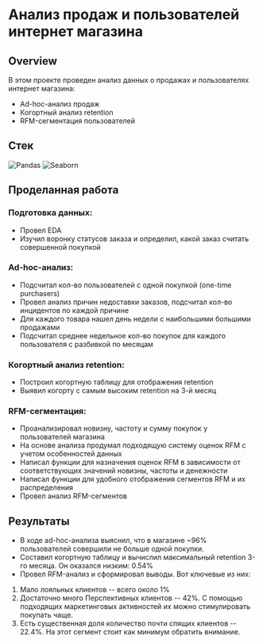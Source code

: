 # Анализ продаж и пользователей интернет магазина   

## Overview
В этом проекте проведен анализ данных о продажах и пользователях интернет магазина:
+ Ad-hoc-анализ продаж
+ Когортный анализ retention
+ RFM-сегментация пользователей 

## Стек
![Pandas](https://img.shields.io/badge/pandas-150458?style=for-the-badge&logo=pandas&logoColor=FFA500)
![Seaborn](https://img.shields.io/badge/Seaborn-444876?logo=seaborn&logoColor=white&style=for-the-badge)

## Проделанная работа
### Подготовка данных:
+ Провел EDA
+ Изучил воронку статусов заказа и определил, какой заказ считать совершенной покупкой
### Ad-hoc-анализ:
+ Подсчитал кол-во пользователей с одной покупкой (one-time purchasers)
+ Провел анализ причин недоставки заказов, подсчитал кол-во инцидентов по каждой причине
+ Для каждого товара нашел день недели с наибольшими большими продажами
+ Подсчитал среднее недельное кол-во покупок для каждого пользователя с разбивкой по месяцам
### Когортный анализ retention:
+ Построил когортную таблицу для отображения retention
+ Выявил когорту с самым высоким retention на 3-й месяц
### RFM-сегментация:
+ Проанализировал новизну, частоту и сумму покупок у пользователей магазина
+ На основе анализа продумал подходящую систему оценок RFM с учетом особенностей данных
+ Написал функции для назначения оценок RFM в зависимости от соответствующих значений новизны, частоты и денежности
+ Написал функции для удобного отображения сегментов RFM и их распределения
+ Провел анализ RFM-сегментов

## Результаты
+ В ходе ad-hoc-анализа выяснил, что в магазине ~96% пользователей совершили не больше одной покупки.
+ Составил когортную таблицу и вычислил максимальный retention 3-го месяца. Он оказался низким: 0.54%
+ Провел RFM-анализ и сформировал выводы. Вот ключевые из них:
1. Мало лояльных клиентов -- всего около 1%
2. Достаточно много Перспективных клиентов -- 42%. С помощью подходящих маркетинговых активностей их можно стимулировать покупать чаще.
3. Есть существенная доля количество почти спящих клиентов -- 22.4%. На этот сегмент стоит как минимум обратить внимание.
